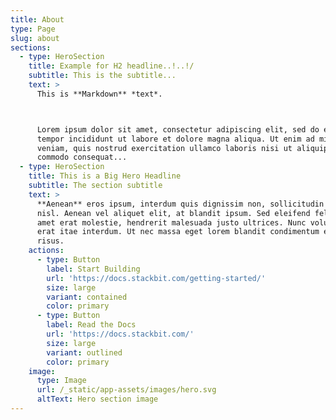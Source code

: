 ```yaml
---
title: About
type: Page
slug: about
sections:
  - type: HeroSection
    title: Example for H2 headline..!..!/
    subtitle: This is the subtitle...
    text: >
      This is **Markdown** *text*.



      Lorem ipsum dolor sit amet, consectetur adipiscing elit, sed do eiusmod
      tempor incididunt ut labore et dolore magna aliqua. Ut enim ad minim
      veniam, quis nostrud exercitation ullamco laboris nisi ut aliquip ex ea
      commodo consequat...
  - type: HeroSection
    title: This is a Big Hero Headline
    subtitle: The section subtitle
    text: >
      **Aenean** eros ipsum, interdum quis dignissim non, sollicitudin vitae
      nisl. Aenean vel aliquet elit, at blandit ipsum. Sed eleifend felis sit
      amet erat molestie, hendrerit malesuada justo ultrices. Nunc volutpat at
      erat itae interdum. Ut nec massa eget lorem blandit condimentum et at
      risus.
    actions:
      - type: Button
        label: Start Building
        url: 'https://docs.stackbit.com/getting-started/'
        size: large
        variant: contained
        color: primary
      - type: Button
        label: Read the Docs
        url: 'https://docs.stackbit.com/'
        size: large
        variant: outlined
        color: primary
    image:
      type: Image
      url: /_static/app-assets/images/hero.svg
      altText: Hero section image
---
```


